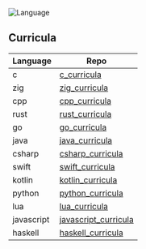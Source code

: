 ![Language](https://github-readme-stats.vercel.app/api/top-langs/?username=permalik&size_weight=0.5&count_weight=0.5&theme=apprentice&card_width=650&langs_count=20&custom_title=Languages&layout=compact)

## Curricula

| Language              | Repo                                                            |
|-----------------------|-----------------------------------------------------------------|
| c                     | [c_curricula](https://github.com/permalik/c_curricula)          |
| zig                   | [zig_curricula](https://github.com/permalik/c_curricula)        |
| cpp                   | [cpp_curricula](https://github.com/permalik/c_curricula)        |
| rust                  | [rust_curricula](https://github.com/permalik/c_curricula)       |
| go                    | [go_curricula](https://github.com/permalik/c_curricula)         |
| java                  | [java_curricula](https://github.com/permalik/c_curricula)       |
| csharp                | [csharp_curricula](https://github.com/permalik/c_curricula)     |
| swift                 | [swift_curricula](https://github.com/permalik/c_curricula)      |
| kotlin                | [kotlin_curricula](https://github.com/permalik/c_curricula)     |
| python                | [python_curricula](https://github.com/permalik/c_curricula)     |
| lua                   | [lua_curricula](https://github.com/permalik/c_curricula)        |
| javascript            | [javascript_curricula](https://github.com/permalik/c_curricula) |
| haskell               | [haskell_curricula](https://github.com/permalik/c_curricula)    |


<!--
![Language](https://github-readme-stats.vercel.app/api/top-langs/?username=permalik&size_weight=0.5&count_weight=0.5&theme=apprentice&langs_count=20&custom_title=Languages&layout=compact)
-->

<!--
**permalik/permalik** is a ✨ _special_ ✨ repository because its `README.md` (this file) appears on your GitHub profile.

Here are some ideas to get you started:

- 🔭 I’m currently working on ...
- 🌱 I’m currently learning ...
- 👯 I’m looking to collaborate on ...
- 🤔 I’m looking for help with ...
- 💬 Ask me about ...
- 📫 How to reach me: ...
- 😄 Pronouns: ...
- ⚡ Fun fact: ...
-->
